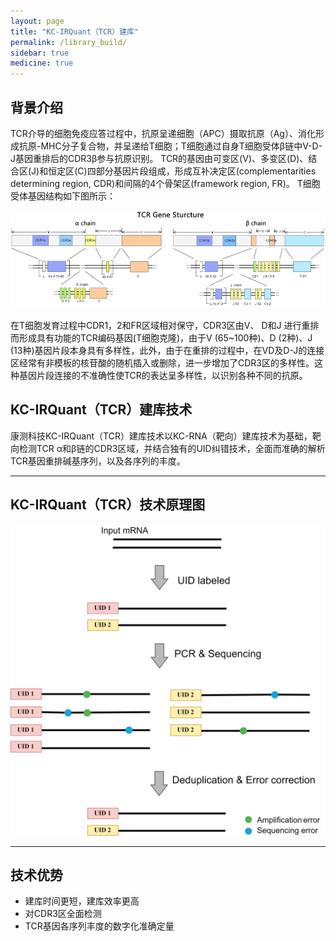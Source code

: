 ```yaml
---
layout: page
title: "KC-IRQuant（TCR）建库"
permalink: /library_build/
sidebar: true
medicine: true
---
```


## 背景介绍

TCR介导的细胞免疫应答过程中，抗原呈递细胞（APC）摄取抗原（Ag）、消化形成抗原-MHC分子复合物，并呈递给T细胞；T细胞通过自身T细胞受体β链中V-D-J基因重排后的CDR3β参与抗原识别。
TCR的基因由可变区(V)、多变区(D)、结合区(J)和恒定区(C)四部分基因片段组成，形成互补决定区(complementarities determining region, CDR)和间隔的4个骨架区(framework region, FR)。 T细胞受体基因结构如下图所示：

<img src="/image/library_build/TCR_library/tcr_structure.png">

在T细胞发育过程中CDR1，2和FR区域相对保守，CDR3区由V、 D和J 进行重排而形成具有功能的TCR编码基因(T细胞克隆)，由于V (65~100种)、D (2种)、J (13种)基因片段本身具有多样性，此外，由于在重排的过程中，在VD及D-J的连接区经常有非模板的核苷酸的随机插入或删除，进一步增加了CDR3区的多样性。这种基因片段连接的不准确性使TCR的表达呈多样性，以识别各种不同的抗原。


## KC-IRQuant（TCR）建库技术

康测科技KC-IRQuant（TCR）建库技术以KC-RNA（靶向）建库技术为基础，靶向检测TCR α和β链的CDR3区域，并结合独有的UID纠错技术，全面而准确的解析TCR基因重排碱基序列，以及各序列的丰度。

---

## KC-IRQuant（TCR）技术原理图

<img src="/image/library_build/TCR_library/TCR_UID.png">

---

## 技术优势
* 建库时间更短，建库效率更高
* 对CDR3区全面检测
* TCR基因各序列丰度的数字化准确定量

